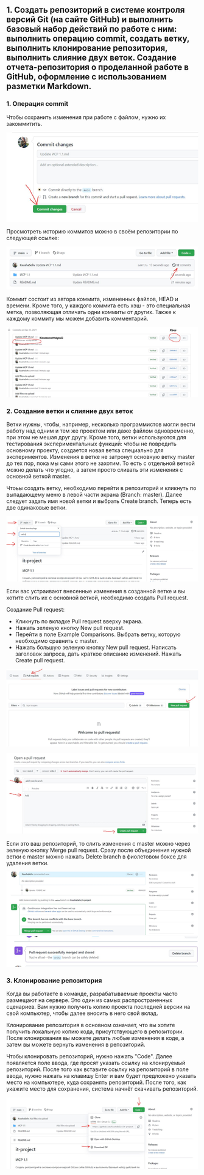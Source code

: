 ## 1. Создать репозиторий в системе контроля версий Git (на сайте GitHub) и выполнить базовый набор действий по работе с ним: выполнить операцию commit, создать ветку, выполнить клонирование репозитория, выполнить слияние двух веток. Создание отчета-репозитория о проделанной работе в GitHub, оформление с использованием разметки Markdown.


### 1. Операция commit
Чтобы сохранить изменения при работе с файлом, нужно их закоммитить.

![Image alt](https://github.com/KsushaSeliv/it-project/blob/main/ИСР%201.1/commit.JPG)

Просмотреть историю коммитов можно в своём репозитории по следующей ссылке:

![Image alt](https://github.com/KsushaSeliv/it-project/blob/main/ИСР%201.1/historycommit.JPG)

Коммит состоит из автора коммита, измененных файлов, HEAD и времени. Кроме того, у каждого коммита есть хэш - это специальная метка, позволяющая отличать одни коммиты от других. Также к каждому коммиту мы можем добавить комментарий.

![Image alt](https://github.com/KsushaSeliv/it-project/blob/main/ИСР%201.1/history2.png)


### 2. Создание ветки и слияние двух веток
Ветки нужны, чтобы, например, несколько программистов могли вести работу над одним и тем же проектом или даже файлом одновременно, при этом не мешая друг другу.
Кроме того, ветки используются для тестирования экспериментальных функций: чтобы не повредить основному проекту, создается новая ветка специально для экспериментов. Изменения в ветке не затронут основную ветку master до тех пор, пока мы сами этого не захотим. То есть с отдельной веткой можно делать что угодно, а затем просто сливать эти изменения с основной веткой master.

Чтоьы создать ветку, необходимо перейти в репозиторий и кликнуть по выпадающему меню в левой части экрана (Branch: master). Далее следует задать имя новой ветки и выбрать Create branch. Теперь есть две одинаковые ветки. 

![Image alt](https://github.com/KsushaSeliv/it-project/blob/main/ИСР%201.1/vetka.JPG)

Если вас устраивают внесенные изменения в созданной ветке и вы хотите слить их с основной веткой, необходимо создать Pull request. 

Создание Pull request:
+ Кликнуть по вкладке Pull request вверху экрана.
+ Нажать зеленую кнопку New pull request.
+ Перейти в поле Example Comparisons. Выбрать ветку, которую необходимо сравнить с master.
+ Нажать большую зеленую кнопку New pull request. Написать заголовок запроса, дать краткое описание изменений. Нажать Create pull request.

![Image alt](https://github.com/KsushaSeliv/it-project/blob/main/ИСР%201.1/pull.JPG)

![Image alt](https://github.com/KsushaSeliv/it-project/blob/main/ИСР%201.1/pull2.JPG)


Если это ваш репозиторий, то слить изменения с master можно через зеленую кнопку Merge pull request.  Сразу после объединения нужной ветки с master можно нажать Delete branch в фиолетовом боксе для удаления ветки.

![Image alt](https://github.com/KsushaSeliv/it-project/blob/main/ИСР%201.1/pull3.JPG)
![Image alt](https://github.com/KsushaSeliv/it-project/blob/main/ИСР%201.1/pull4.JPG)


### 3. Клонирование репозитория

Когда вы работаете в команде, разрабатываемые проекты часто размещают на сервере. Это один из самых распространенных сценариев. Вам нужно получить копию проекта последней версии на свой компьютер, чтобы далее вносить в него свой вклад.

Клонирование репозитория в основном означает, что вы хотите получить локальную копию кода, присутствующего в репозитории. После клонирования вы можете делать любые изменения в коде, а затем вы можете вернуть изменения в репозиторий.

Чтобы клонировать репозиторий, нужно нажать "Code". Далее появляется поле ввода, где просят указать ссылку на клонируемый репозиторий.
После того как вставите ссылку на репозиторий в поле ввода, нужно нажать на клавишу Enter и вам будет предложено указать место на компьютере, куда сохранять репозиторий.
После того, как укажите место для сохранения, система начнёт скачивать репозиторий. 

![Image alt](https://github.com/KsushaSeliv/it-project/blob/main/ИСР%201.1/clone.JPG)
